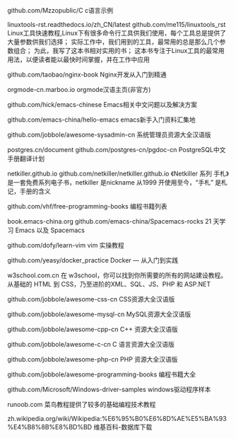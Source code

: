 github.com/Mzzopublic/C
c语言示例

linuxtools-rst.readthedocs.io/zh_CN/latest
github.com/me115/linuxtools_rst
Linux工具快速教程,Linux下有很多命令行工具供我们使用，每个工具总是提供了大量参数供我们选择； 实际工作中，我们用到的工具，最常用的总是那么几个参数组合； 为此，我写了这本书相对实用的书；
这本书专注于Linux工具的最常用用法，以便读者能以最快时间掌握，并在工作中应用

github.com/taobao/nginx-book
Nginx开发从入门到精通

orgmode-cn.marboo.io
orgmode汉语主页(非官方)

github.com/hick/emacs-chinese
Emacs相关中文问题以及解决方案

github.com/emacs-china/hello-emacs
emacs新手入门资料汇集地

github.com/jobbole/awesome-sysadmin-cn
系统管理员资源大全汉语版

postgres.cn/document
github.com/postgres-cn/pgdoc-cn
PostgreSQL中文手册翻译计划

netkiller.github.io
github.com/netkiller/netkiller.github.io
《Netkiller 系列 手札》是一套免费系列电子书，netkiller 是nickname 从1999 开使用至今，“手札” 是札记，手册的含义

github.com/vhf/free-programming-books
编程书籍列表

book.emacs-china.org
github.com/emacs-china/Spacemacs-rocks
21 天学习 Emacs 以及 Spacemacs

github.com/dofy/learn-vim
vim 实操教程

github.com/yeasy/docker_practice
Docker — 从入门到实践

w3school.com.cn
在 w3school，你可以找到你所需要的所有的网站建设教程。
从基础的 HTML 到 CSS，乃至进阶的XML、SQL、JS、PHP 和 ASP.NET

github.com/jobbole/awesome-css-cn
CSS资源大全汉语版

github.com/jobbole/awesome-mysql-cn
MySQL资源大全汉语版

github.com/jobbole/awesome-cpp-cn
C++ 资源大全汉语版

github.com/jobbole/awesome-c-cn
C 语言资源大全汉语版

github.com/jobbole/awesome-php-cn
PHP 资源大全汉语版

github.com/jobbole/awesome-programming-books
编程书籍大全

github.com/Microsoft/Windows-driver-samples
windows驱动程序样本

runoob.com
菜鸟教程提供了较多的基础编程技术教程

zh.wikipedia.org/wiki/Wikipedia:%E6%95%B0%E6%8D%AE%E5%BA%93%E4%B8%8B%E8%BD%BD
维基百科-数据库下载